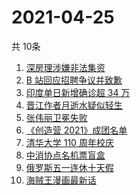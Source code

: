 # 2021-04-25
  共 10条

  <!-- BEGIN -->
  <!-- 最后更新时间:Sun Apr 25 2021 14:13:50 GMT+0000 (Coordinated Universal Time) -->
  1. [深房理涉嫌非法集资](https://www.zhihu.com/search?q=深房理)
1. [B 站回应招聘争议并致歉](https://www.zhihu.com/search?q=b站北邮)
1. [印度单日新增确诊超 34 万](https://www.zhihu.com/search?q=印度疫情)
1. [晋江作者月逝水疑似轻生](https://www.zhihu.com/search?q=月逝水)
1. [张伟丽卫冕失败](https://www.zhihu.com/search?q=张伟丽)
1. [《创造营 2021》成团名单](https://www.zhihu.com/search?q=创造营成团名单)
1. [清华大学 110 周年校庆](https://www.zhihu.com/search?q=清华校庆)
1. [中消协点名机票盲盒](https://www.zhihu.com/search?q=机票盲盒)
1. [俄罗斯五一连休十天假](https://www.zhihu.com/search?q=俄罗斯五一)
1. [海贼王漫画最新话](https://www.zhihu.com/search?q=海贼王)
  <!-- END -->
  